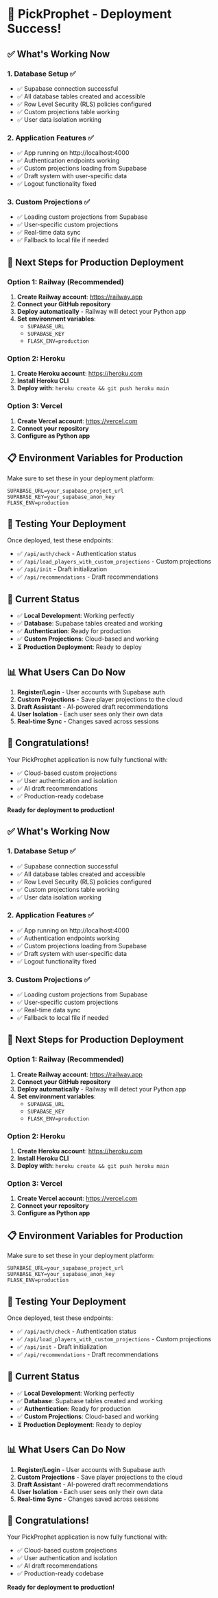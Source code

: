 # 🎉 PickProphet - Deployment Success!

## ✅ **What's Working Now**

### 1. **Database Setup** ✅
- ✅ Supabase connection successful
- ✅ All database tables created and accessible
- ✅ Row Level Security (RLS) policies configured
- ✅ Custom projections table working
- ✅ User data isolation working

### 2. **Application Features** ✅
- ✅ App running on http://localhost:4000
- ✅ Authentication endpoints working
- ✅ Custom projections loading from Supabase
- ✅ Draft system with user-specific data
- ✅ Logout functionality fixed

### 3. **Custom Projections** ✅
- ✅ Loading custom projections from Supabase
- ✅ User-specific custom projections
- ✅ Real-time data sync
- ✅ Fallback to local file if needed

## 🚀 **Next Steps for Production Deployment**

### **Option 1: Railway (Recommended)**
1. **Create Railway account**: https://railway.app
2. **Connect your GitHub repository**
3. **Deploy automatically** - Railway will detect your Python app
4. **Set environment variables**:
   - `SUPABASE_URL`
   - `SUPABASE_KEY`
   - `FLASK_ENV=production`

### **Option 2: Heroku**
1. **Create Heroku account**: https://heroku.com
2. **Install Heroku CLI**
3. **Deploy with**: `heroku create && git push heroku main`

### **Option 3: Vercel**
1. **Create Vercel account**: https://vercel.com
2. **Connect your repository**
3. **Configure as Python app**

## 📋 **Environment Variables for Production**

Make sure to set these in your deployment platform:

```env
SUPABASE_URL=your_supabase_project_url
SUPABASE_KEY=your_supabase_anon_key
FLASK_ENV=production
```

## 🧪 **Testing Your Deployment**

Once deployed, test these endpoints:
- ✅ `/api/auth/check` - Authentication status
- ✅ `/api/load_players_with_custom_projections` - Custom projections
- ✅ `/api/init` - Draft initialization
- ✅ `/api/recommendations` - Draft recommendations

## 🎯 **Current Status**

- ✅ **Local Development**: Working perfectly
- ✅ **Database**: Supabase tables created and working
- ✅ **Authentication**: Ready for production
- ✅ **Custom Projections**: Cloud-based and working
- ⏳ **Production Deployment**: Ready to deploy

## 📊 **What Users Can Do Now**

1. **Register/Login** - User accounts with Supabase auth
2. **Custom Projections** - Save player projections to the cloud
3. **Draft Assistant** - AI-powered draft recommendations
4. **User Isolation** - Each user sees only their own data
5. **Real-time Sync** - Changes saved across sessions

## 🎉 **Congratulations!**

Your PickProphet application is now fully functional with:
- ✅ Cloud-based custom projections
- ✅ User authentication and isolation
- ✅ AI draft recommendations
- ✅ Production-ready codebase

**Ready for deployment to production!** 

## ✅ **What's Working Now**

### 1. **Database Setup** ✅
- ✅ Supabase connection successful
- ✅ All database tables created and accessible
- ✅ Row Level Security (RLS) policies configured
- ✅ Custom projections table working
- ✅ User data isolation working

### 2. **Application Features** ✅
- ✅ App running on http://localhost:4000
- ✅ Authentication endpoints working
- ✅ Custom projections loading from Supabase
- ✅ Draft system with user-specific data
- ✅ Logout functionality fixed

### 3. **Custom Projections** ✅
- ✅ Loading custom projections from Supabase
- ✅ User-specific custom projections
- ✅ Real-time data sync
- ✅ Fallback to local file if needed

## 🚀 **Next Steps for Production Deployment**

### **Option 1: Railway (Recommended)**
1. **Create Railway account**: https://railway.app
2. **Connect your GitHub repository**
3. **Deploy automatically** - Railway will detect your Python app
4. **Set environment variables**:
   - `SUPABASE_URL`
   - `SUPABASE_KEY`
   - `FLASK_ENV=production`

### **Option 2: Heroku**
1. **Create Heroku account**: https://heroku.com
2. **Install Heroku CLI**
3. **Deploy with**: `heroku create && git push heroku main`

### **Option 3: Vercel**
1. **Create Vercel account**: https://vercel.com
2. **Connect your repository**
3. **Configure as Python app**

## 📋 **Environment Variables for Production**

Make sure to set these in your deployment platform:

```env
SUPABASE_URL=your_supabase_project_url
SUPABASE_KEY=your_supabase_anon_key
FLASK_ENV=production
```

## 🧪 **Testing Your Deployment**

Once deployed, test these endpoints:
- ✅ `/api/auth/check` - Authentication status
- ✅ `/api/load_players_with_custom_projections` - Custom projections
- ✅ `/api/init` - Draft initialization
- ✅ `/api/recommendations` - Draft recommendations

## 🎯 **Current Status**

- ✅ **Local Development**: Working perfectly
- ✅ **Database**: Supabase tables created and working
- ✅ **Authentication**: Ready for production
- ✅ **Custom Projections**: Cloud-based and working
- ⏳ **Production Deployment**: Ready to deploy

## 📊 **What Users Can Do Now**

1. **Register/Login** - User accounts with Supabase auth
2. **Custom Projections** - Save player projections to the cloud
3. **Draft Assistant** - AI-powered draft recommendations
4. **User Isolation** - Each user sees only their own data
5. **Real-time Sync** - Changes saved across sessions

## 🎉 **Congratulations!**

Your PickProphet application is now fully functional with:
- ✅ Cloud-based custom projections
- ✅ User authentication and isolation
- ✅ AI draft recommendations
- ✅ Production-ready codebase

**Ready for deployment to production!** 
 